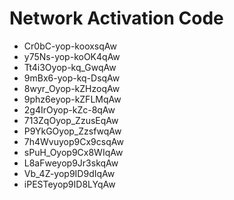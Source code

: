 # Network Activation Code
* Cr0bC-yop-kooxsqAw
* y75Ns-yop-koOK4qAw
* Tt4i3Oyop-kq_GwqAw
* 9mBx6-yop-kq-DsqAw
* 8wyr_Oyop-kZHzoqAw
* 9phz6eyop-kZFLMqAw
* 2g4IrOyop-kZc-8qAw
* 713ZqOyop_ZzusEqAw
* P9YkGOyop_ZzsfwqAw
* 7h4Wvuyop9Cx9csqAw
* sPuH_Oyop9Cx8WIqAw
* L8aFweyop9Jr3skqAw
* Vb_4Z-yop9ID9dIqAw
* iPESTeyop9ID8LYqAw